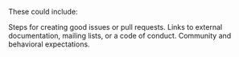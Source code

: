 These could include:

Steps for creating good issues or pull requests.
Links to external documentation, mailing lists, or a code of conduct.
Community and behavioral expectations.

